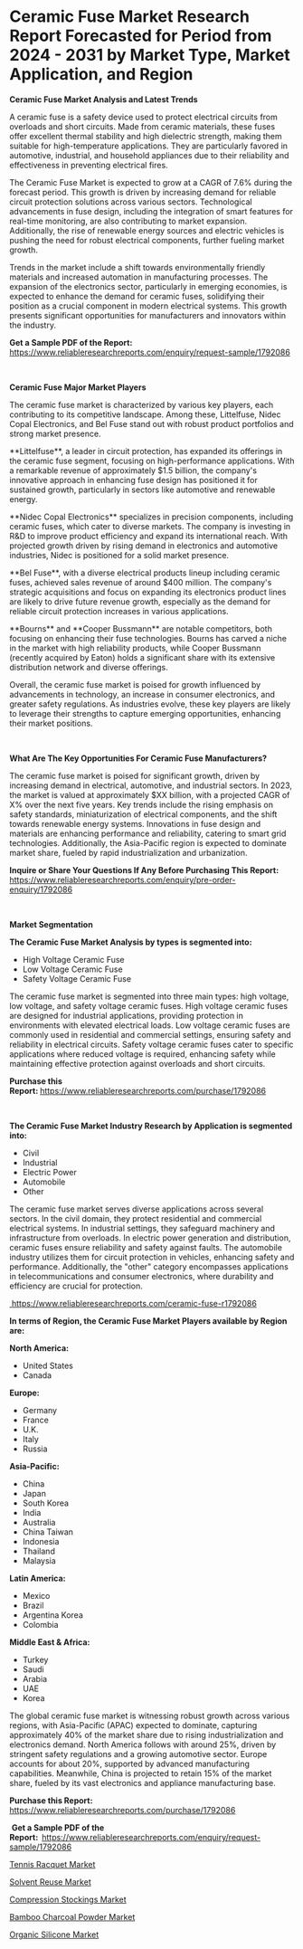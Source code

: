 <p><h1>Ceramic Fuse Market Research Report Forecasted for Period from 2024 -  2031 by Market Type, Market Application, and Region</h1></p><p><strong>Ceramic Fuse Market Analysis and Latest Trends</strong></p>
<p><p>A ceramic fuse is a safety device used to protect electrical circuits from overloads and short circuits. Made from ceramic materials, these fuses offer excellent thermal stability and high dielectric strength, making them suitable for high-temperature applications. They are particularly favored in automotive, industrial, and household appliances due to their reliability and effectiveness in preventing electrical fires.</p><p>The Ceramic Fuse Market is expected to grow at a CAGR of 7.6% during the forecast period. This growth is driven by increasing demand for reliable circuit protection solutions across various sectors. Technological advancements in fuse design, including the integration of smart features for real-time monitoring, are also contributing to market expansion. Additionally, the rise of renewable energy sources and electric vehicles is pushing the need for robust electrical components, further fueling market growth.</p><p>Trends in the market include a shift towards environmentally friendly materials and increased automation in manufacturing processes. The expansion of the electronics sector, particularly in emerging economies, is expected to enhance the demand for ceramic fuses, solidifying their position as a crucial component in modern electrical systems. This growth presents significant opportunities for manufacturers and innovators within the industry.</p></p>
<p><strong>Get a Sample PDF of the Report:&nbsp;</strong> <a href="https://www.reliableresearchreports.com/enquiry/request-sample/1792086?utm_campaign=123&utm_medium=2&utm_source=Github&utm_content=ia&utm_term=14112024&utm_id=ceramic-fuse">https://www.reliableresearchreports.com/enquiry/request-sample/1792086</a></p>
<p>&nbsp;</p>
<p><strong>Ceramic Fuse Major Market Players</strong></p>
<p><p>The ceramic fuse market is characterized by various key players, each contributing to its competitive landscape. Among these, Littelfuse, Nidec Copal Electronics, and Bel Fuse stand out with robust product portfolios and strong market presence.</p><p>**Littelfuse**, a leader in circuit protection, has expanded its offerings in the ceramic fuse segment, focusing on high-performance applications. With a remarkable revenue of approximately $1.5 billion, the company's innovative approach in enhancing fuse design has positioned it for sustained growth, particularly in sectors like automotive and renewable energy.</p><p>**Nidec Copal Electronics** specializes in precision components, including ceramic fuses, which cater to diverse markets. The company is investing in R&D to improve product efficiency and expand its international reach. With projected growth driven by rising demand in electronics and automotive industries, Nidec is positioned for a solid market presence.</p><p>**Bel Fuse**, with a diverse electrical products lineup including ceramic fuses, achieved sales revenue of around $400 million. The company's strategic acquisitions and focus on expanding its electronics product lines are likely to drive future revenue growth, especially as the demand for reliable circuit protection increases in various applications.</p><p>**Bourns** and **Cooper Bussmann** are notable competitors, both focusing on enhancing their fuse technologies. Bourns has carved a niche in the market with high reliability products, while Cooper Bussmann (recently acquired by Eaton) holds a significant share with its extensive distribution network and diverse offerings.</p><p>Overall, the ceramic fuse market is poised for growth influenced by advancements in technology, an increase in consumer electronics, and greater safety regulations. As industries evolve, these key players are likely to leverage their strengths to capture emerging opportunities, enhancing their market positions.</p></p>
<p>&nbsp;</p>
<p><strong>What Are The Key Opportunities For Ceramic Fuse Manufacturers?</strong></p>
<p><p>The ceramic fuse market is poised for significant growth, driven by increasing demand in electrical, automotive, and industrial sectors. In 2023, the market is valued at approximately $XX billion, with a projected CAGR of X% over the next five years. Key trends include the rising emphasis on safety standards, miniaturization of electrical components, and the shift towards renewable energy systems. Innovations in fuse design and materials are enhancing performance and reliability, catering to smart grid technologies. Additionally, the Asia-Pacific region is expected to dominate market share, fueled by rapid industrialization and urbanization.</p></p>
<p><strong>Inquire or Share Your Questions If Any Before Purchasing This Report:</strong> <a href="https://www.reliableresearchreports.com/enquiry/pre-order-enquiry/1792086?utm_campaign=123&utm_medium=2&utm_source=Github&utm_content=ia&utm_term=14112024&utm_id=ceramic-fuse">https://www.reliableresearchreports.com/enquiry/pre-order-enquiry/1792086</a></p>
<p>&nbsp;</p>
<p><strong>Market Segmentation</strong></p>
<p><strong>The Ceramic Fuse Market Analysis by types is segmented into:</strong></p>
<p><ul><li>High Voltage Ceramic Fuse</li><li>Low Voltage Ceramic Fuse</li><li>Safety Voltage Ceramic Fuse</li></ul></p>
<p><p>The ceramic fuse market is segmented into three main types: high voltage, low voltage, and safety voltage ceramic fuses. High voltage ceramic fuses are designed for industrial applications, providing protection in environments with elevated electrical loads. Low voltage ceramic fuses are commonly used in residential and commercial settings, ensuring safety and reliability in electrical circuits. Safety voltage ceramic fuses cater to specific applications where reduced voltage is required, enhancing safety while maintaining effective protection against overloads and short circuits.</p></p>
<p><strong>Purchase this Report:&nbsp;</strong><a href="https://www.reliableresearchreports.com/purchase/1792086?utm_campaign=123&utm_medium=2&utm_source=Github&utm_content=ia&utm_term=14112024&utm_id=ceramic-fuse">https://www.reliableresearchreports.com/purchase/1792086</a></p>
<p>&nbsp;</p>
<p><strong>The Ceramic Fuse Market Industry Research by Application is segmented into:</strong></p>
<p><ul><li>Civil</li><li>Industrial</li><li>Electric Power</li><li>Automobile</li><li>Other</li></ul></p>
<p><p>The ceramic fuse market serves diverse applications across several sectors. In the civil domain, they protect residential and commercial electrical systems. In industrial settings, they safeguard machinery and infrastructure from overloads. In electric power generation and distribution, ceramic fuses ensure reliability and safety against faults. The automobile industry utilizes them for circuit protection in vehicles, enhancing safety and performance. Additionally, the "other" category encompasses applications in telecommunications and consumer electronics, where durability and efficiency are crucial for protection.</p></p>
<p><a href="https://www.reliableresearchreports.com/ceramic-fuse-r1792086?utm_campaign=123&utm_medium=2&utm_source=Github&utm_content=ia&utm_term=14112024&utm_id=ceramic-fuse">&nbsp;https://www.reliableresearchreports.com/ceramic-fuse-r1792086</a></p>
<p><strong>In terms of Region, the Ceramic Fuse Market Players available by Region are:</strong></p>
<p>
    <p> <strong> North America: </strong>
        <ul>
            <li>United States</li>
            <li>Canada</li>
        </ul>
        </p> 
    <p> <strong> Europe: </strong>
        <ul>
            <li>Germany</li>
            <li>France</li>
            <li>U.K.</li>
            <li>Italy</li>
            <li>Russia</li>
        </ul>
        </p> 
    <p> <strong> Asia-Pacific: </strong>
        <ul>
            <li>China</li>
            <li>Japan</li>
            <li>South Korea</li>
            <li>India</li>
            <li>Australia</li>
            <li>China Taiwan</li>
            <li>Indonesia</li>
            <li>Thailand</li>
            <li>Malaysia</li>
        </ul>
        </p> 
    <p> <strong> Latin America: </strong>
        <ul>
            <li>Mexico</li>
            <li>Brazil</li>
            <li>Argentina Korea</li>
            <li>Colombia</li>
        </ul>
        </p> 
    <p> <strong> Middle East & Africa: </strong>
        <ul>
            <li>Turkey</li>
            <li>Saudi</li>
            <li>Arabia</li>
            <li>UAE</li>
            <li>Korea</li>
        </ul>
    </p>
    </p>
<p><p>The global ceramic fuse market is witnessing robust growth across various regions, with Asia-Pacific (APAC) expected to dominate, capturing approximately 40% of the market share due to rising industrialization and electronics demand. North America follows with around 25%, driven by stringent safety regulations and a growing automotive sector. Europe accounts for about 20%, supported by advanced manufacturing capabilities. Meanwhile, China is projected to retain 15% of the market share, fueled by its vast electronics and appliance manufacturing base.</p></p>
<p><strong>Purchase this Report: </strong><a href="https://www.reliableresearchreports.com/purchase/1792086?utm_campaign=123&utm_medium=2&utm_source=Github&utm_content=ia&utm_term=14112024&utm_id=ceramic-fuse">https://www.reliableresearchreports.com/purchase/1792086</a></p>
<p>&nbsp;<strong>Get a Sample PDF of the Report:&nbsp;&nbsp;</strong><a href="https://www.reliableresearchreports.com/enquiry/request-sample/1792086?utm_campaign=123&utm_medium=2&utm_source=Github&utm_content=ia&utm_term=14112024&utm_id=ceramic-fuse">https://www.reliableresearchreports.com/enquiry/request-sample/1792086</a></p>
<p><strong></strong></p>
<p><p><a href="https://www.linkedin.com/pulse/analyzing-tennis-racquet-market-dynamics-growth-drivers-forecasted-jwkwc?utm_campaign=123&utm_medium=2&utm_source=Github&utm_content=ia&utm_term=14112024&utm_id=ceramic-fuse">Tennis Racquet Market</a></p><p><a href="https://issuu.com/reportprime-2/docs/solvent-reuse-market-size-2030.pptx_31cd88e974a7eb?utm_campaign=123&utm_medium=2&utm_source=Github&utm_content=ia&utm_term=14112024&utm_id=ceramic-fuse">Solvent Reuse Market</a></p><p><a href="https://www.linkedin.com/pulse/compression-stockings-market-revolution-2024-2031-trends-shaping-wkncf?utm_campaign=123&utm_medium=2&utm_source=Github&utm_content=ia&utm_term=14112024&utm_id=ceramic-fuse">Compression Stockings Market</a></p><p><a href="https://github.com/vimar16th/Market-Research-Report-List-6/blob/main/bamboo-charcoal-powder-market.md?utm_campaign=123&utm_medium=2&utm_source=Github&utm_content=ia&utm_term=14112024&utm_id=ceramic-fuse">Bamboo Charcoal Powder Market</a></p><p><a href="https://github.com/luckyshygirl/Market-Research-Report-List-6/blob/main/organic-silicone-market.md?utm_campaign=123&utm_medium=2&utm_source=Github&utm_content=ia&utm_term=14112024&utm_id=ceramic-fuse">Organic Silicone Market</a></p></p>